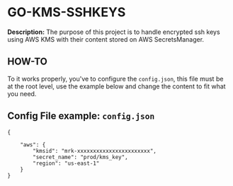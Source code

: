 # GO-KMS-SSHKEYS
**Description:** The purpose of this project is to handle encrypted ssh keys using AWS KMS with their content stored on AWS SecretsManager.

## HOW-TO
To it works properly, you've to configure the ```config.json```, this file must be at the root level, use the example below and change the content to fit what you need.

## Config File example: ```config.json```

```
{
    
    "aws": {
        "kmsid": "mrk-xxxxxxxxxxxxxxxxxxxxxxx",
        "secret_name": "prod/kms_key",
        "region": "us-east-1"
    }
}
```